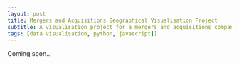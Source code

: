 ```yaml
---
layout: post
title: Mergers and Acquisitions Geographical Visualisation Project
subtitle: A visualisation project for a mergers and acquisitions company, based on a Bloomberg group project
tags: [data visualisation, python, javascript]]
---
```

Coming soon...